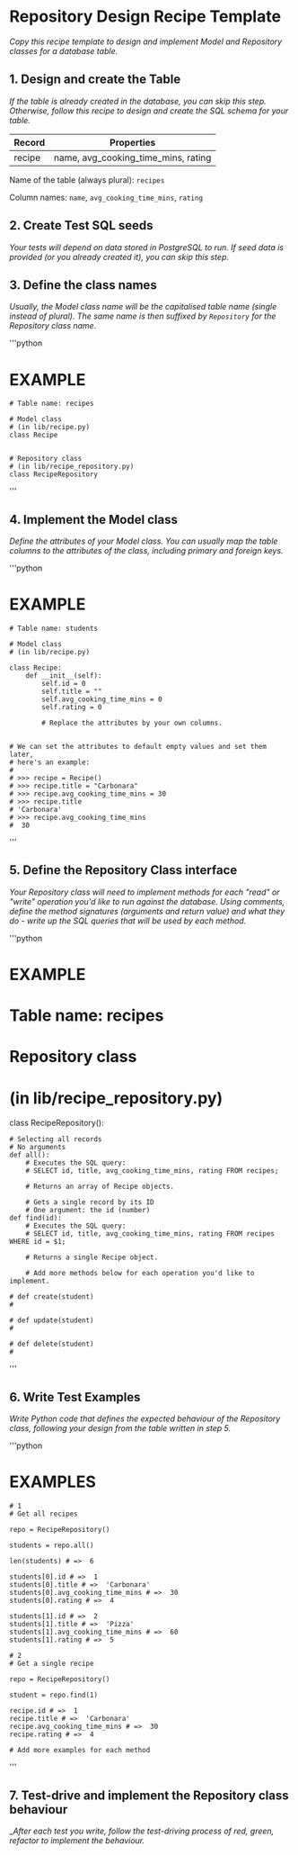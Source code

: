 # Repository Design Recipe Template

_Copy this recipe template to design and implement Model and Repository classes for a database table._


## 1. Design and create the Table

_If the table is already created in the database, you can skip this step._
_Otherwise, follow this recipe to design and create the SQL schema for your table._

|  Record  |             Properties              |
| -------  | ----------------------------------- |
|  recipe  | name, avg_cooking_time_mins, rating |

Name of the table (always plural): `recipes`

Column names: `name`, `avg_cooking_time_mins`, `rating`

## 2. Create Test SQL seeds

_Your tests will depend on data stored in PostgreSQL to run._
_If seed data is provided (or you already created it), you can skip this step._

## 3. Define the class names

_Usually, the Model class name will be the capitalised table name (single instead of plural). The same name is then suffixed by `Repository` for the Repository class name._

'''python
# EXAMPLE
    # Table name: recipes

    # Model class
    # (in lib/recipe.py)
    class Recipe


    # Repository class
    # (in lib/recipe_repository.py)
    class RecipeRepository

'''

## 4. Implement the Model class

_Define the attributes of your Model class. You can usually map the table columns to the attributes of the class, including primary and foreign keys._


'''python
# EXAMPLE
    # Table name: students

    # Model class
    # (in lib/recipe.py)

    class Recipe:
        def __init__(self):
            self.id = 0
            self.title = ""
            self.avg_cooking_time_mins = 0
            self.rating = 0

            # Replace the attributes by your own columns.


    # We can set the attributes to default empty values and set them later,
    # here's an example:
    #
    # >>> recipe = Recipe()
    # >>> recipe.title = "Carbonara"
    # >>> recipe.avg_cooking_time_mins = 30
    # >>> recipe.title
    # 'Carbonara'
    # >>> recipe.avg_cooking_time_mins 
    #  30
'''

## 5. Define the Repository Class interface

_Your Repository class will need to implement methods for each "read" or "write" operation you'd like to run against the database._
_Using comments, define the method signatures (arguments and return value) and what they do - write up the SQL queries that will be used by each method._

'''python
# EXAMPLE
# Table name: recipes

# Repository class
# (in lib/recipe_repository.py)

class RecipeRepository():

    # Selecting all records
    # No arguments
    def all():
        # Executes the SQL query:
        # SELECT id, title, avg_cooking_time_mins, rating FROM recipes;

        # Returns an array of Recipe objects.

        # Gets a single record by its ID
        # One argument: the id (number)
    def find(id):
        # Executes the SQL query:
        # SELECT id, title, avg_cooking_time_mins, rating FROM recipes WHERE id = $1;

        # Returns a single Recipe object.

        # Add more methods below for each operation you'd like to implement.

    # def create(student)
    #

    # def update(student)
    #

    # def delete(student)
    #

'''

## 6. Write Test Examples

_Write Python code that defines the expected behaviour of the Repository class, following your design from the table written in step 5._

'''python
# EXAMPLES

    # 1
    # Get all recipes

    repo = RecipeRepository()

    students = repo.all()

    len(students) # =>  6

    students[0].id # =>  1
    students[0].title # =>  'Carbonara'
    students[0].avg_cooking_time_mins # =>  30
    students[0].rating # =>  4

    students[1].id # =>  2
    students[1].title # =>  'Pizza'
    students[1].avg_cooking_time_mins # =>  60
    students[1].rating # =>  5

    # 2
    # Get a single recipe

    repo = RecipeRepository()

    student = repo.find(1)

    recipe.id # =>  1
    recipe.title # =>  'Carbonara'
    recipe.avg_cooking_time_mins # =>  30
    recipe.rating # =>  4

    # Add more examples for each method

'''

## 7. Test-drive and implement the Repository class behaviour

__After each test you write, follow the test-driving process of red, green, refactor to implement the behaviour._